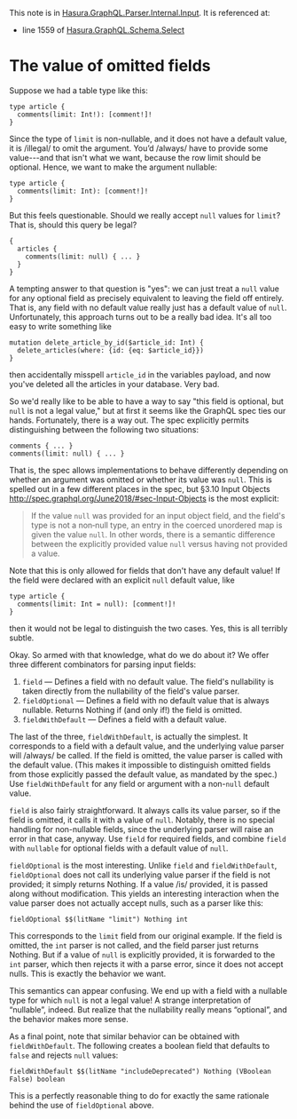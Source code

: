 This note is in [Hasura.GraphQL.Parser.Internal.Input](https://github.com/hasura/graphql-engine/blob/master/server/src-lib/Hasura/GraphQL/Parser/Internal/Input.hs#L98).
It is referenced at:
  - line 1559 of [Hasura.GraphQL.Schema.Select](https://github.com/hasura/graphql-engine/blob/master/server/src-lib/Hasura/GraphQL/Schema/Select.hs#L1559)

# The value of omitted fields


Suppose we had a table type like this:

    type article {
      comments(limit: Int!): [comment!]!
    }

Since the type of `limit` is non-nullable, and it does not have a default value, it is
/illegal/ to omit the argument. You’d /always/ have to provide some value---and
that isn't what we want, because the row limit should be optional. Hence, we
want to make the argument nullable:

    type article {
      comments(limit: Int): [comment!]!
    }

But this feels questionable. Should we really accept `null` values for `limit`?
That is, should this query be legal?

    {
      articles {
        comments(limit: null) { ... }
      }
    }

A tempting answer to that question is "yes": we can just treat a `null` value
for any optional field as precisely equivalent to leaving the field off
entirely. That is, any field with no default value really just has a default
value of `null`. Unfortunately, this approach turns out to be a really bad idea.
It's all too easy to write something like

    mutation delete_article_by_id($article_id: Int) {
      delete_articles(where: {id: {eq: $article_id}})
    }

then accidentally misspell `article_id` in the variables payload, and now you've
deleted all the articles in your database. Very bad.

So we'd really like to be able to have a way to say "this field is optional, but
`null` is not a legal value," but at first it seems like the GraphQL spec ties
our hands. Fortunately, there is a way out. The spec explicitly permits
distinguishing between the following two situations:

    comments { ... }
    comments(limit: null) { ... }

That is, the spec allows implementations to behave differently depending on
whether an argument was omitted or whether its value was `null`. This is spelled
out in a few different places in the spec, but §3.10 Input Objects
<http://spec.graphql.org/June2018/#sec-Input-Objects> is the most explicit:

> If the value `null` was provided for an input object field, and the field's
> type is not a non‐null type, an entry in the coerced unordered map is given
> the value `null`. In other words, there is a semantic difference between the
> explicitly provided value `null` versus having not provided a value.

Note that this is only allowed for fields that don't have any default value! If
the field were declared with an explicit `null` default value, like

    type article {
      comments(limit: Int = null): [comment!]!
    }

then it would not be legal to distinguish the two cases. Yes, this is all
terribly subtle.

Okay. So armed with that knowledge, what do we do about it? We offer three
different combinators for parsing input fields:

  1. `field` — Defines a field with no default value. The field's nullability is
       taken directly from the nullability of the field's value parser.
  2. `fieldOptional` — Defines a field with no default value that is always
       nullable. Returns Nothing if (and only if!) the field is omitted.
  3. `fieldWithDefault` — Defines a field with a default value.

The last of the three, `fieldWithDefault`, is actually the simplest. It
corresponds to a field with a default value, and the underlying value parser
will /always/ be called. If the field is omitted, the value parser is called
with the default value. (This makes it impossible to distinguish omitted fields
from those explicitly passed the default value, as mandated by the spec.) Use
`fieldWithDefault` for any field or argument with a non-`null` default value.

`field` is also fairly straightforward. It always calls its value parser, so if
the field is omitted, it calls it with a value of `null`. Notably, there is no
special handling for non-nullable fields, since the underlying parser will raise
an error in that case, anyway. Use `field` for required fields, and combine
`field` with `nullable` for optional fields with a default value of `null`.

`fieldOptional` is the most interesting. Unlike `field` and `fieldWithDefault`,
`fieldOptional` does not call its underlying value parser if the field is not
provided; it simply returns Nothing. If a value /is/ provided, it is passed
along without modification. This yields an interesting interaction when the
value parser does not actually accept nulls, such as a parser like this:

    fieldOptional $$(litName "limit") Nothing int

This corresponds to the `limit` field from our original example. If the field is
omitted, the `int` parser is not called, and the field parser just returns
Nothing. But if a value of `null` is explicitly provided, it is forwarded to the
`int` parser, which then rejects it with a parse error, since it does not accept
nulls. This is exactly the behavior we want.

This semantics can appear confusing. We end up with a field with a nullable type
for which `null` is not a legal value! A strange interpretation of “nullable”,
indeed. But realize that the nullability really means “optional”, and the
behavior makes more sense.

As a final point, note that similar behavior can be obtained with
`fieldWithDefault`. The following creates a boolean field that defaults to
`false` and rejects `null` values:

    fieldWithDefault $$(litName "includeDeprecated") Nothing (VBoolean False) boolean

This is a perfectly reasonable thing to do for exactly the same rationale behind
the use of `fieldOptional` above.
